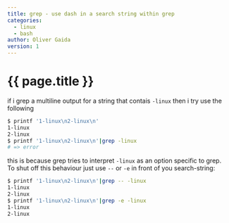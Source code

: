 ```yaml
---
title: grep - use dash in a search string within grep
categories:
  - linux
  - bash
author: Oliver Gaida
version: 1
---
```


# {{ page.title }}

if i grep a multiline output for a string that contais `-linux` then i try use the following

```bash
$ printf '1-linux\n2-linux\n'
1-linux
2-linux
$ printf '1-linux\n2-linux\n'|grep -linux
# => error
```

this is because grep tries to interpret `-linux` as an option specific to grep. To shut off this behaviour just use `--` or `-e` in front of you search-string:

```bash
$ printf '1-linux\n2-linux\n'|grep -- -linux
1-linux
2-linux
$ printf '1-linux\n2-linux\n'|grep -e -linux
1-linux
2-linux
```
